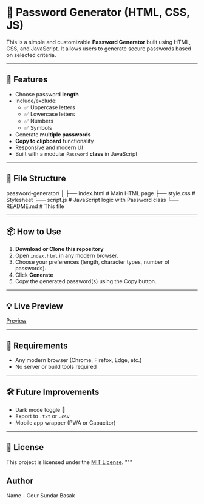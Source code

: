 # 🔐 Password Generator (HTML, CSS, JS)

This is a simple and customizable **Password Generator** built using HTML, CSS, and JavaScript. It allows users to generate secure passwords based on selected criteria.

---

## 🚀 Features

- Choose password **length**
- Include/exclude:
  - ✅ Uppercase letters
  - ✅ Lowercase letters
  - ✅ Numbers
  - ✅ Symbols
- Generate **multiple passwords**
- **Copy to clipboard** functionality
- Responsive and modern UI
- Built with a modular `Password` **class** in JavaScript

---

## 📁 File Structure

password-generator/
│
├── index.html # Main HTML page
├── style.css # Stylesheet
├── script.js # JavaScript logic with Password class
└── README.md # This file


---

## 📦 How to Use

1. **Download or Clone this repository**
2. Open `index.html` in any modern browser.
3. Choose your preferences (length, character types, number of passwords).
4. Click **Generate**
5. Copy the generated password(s) using the Copy button.

---

## 💡 Live Preview

[Preview](https://gourgit.github.io/Password-Generator/)

---

## 📌 Requirements

- Any modern browser (Chrome, Firefox, Edge, etc.)
- No server or build tools required

---

## 🛠️ Future Improvements

- Dark mode toggle 🌙
- Export to `.txt` or `.csv`
- Mobile app wrapper (PWA or Capacitor)

---

## 📄 License

This project is licensed under the [MIT License](LICENSE).
"""

## Author

Name - Gour Sundar Basak
